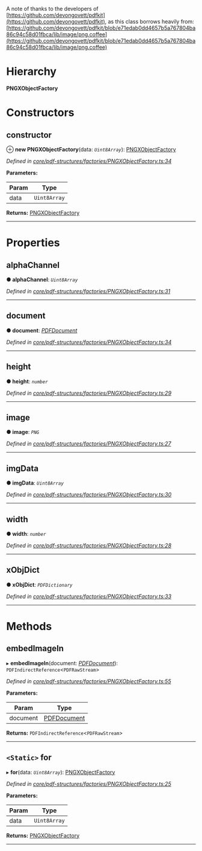 

A note of thanks to the developers of [https://github.com/devongovett/pdfkit](https://github.com/devongovett/pdfkit), as this class borrows heavily from: [https://github.com/devongovett/pdfkit/blob/e71edab0dd4657b5a767804ba86c94c58d01fbca/lib/image/png.coffee](https://github.com/devongovett/pdfkit/blob/e71edab0dd4657b5a767804ba86c94c58d01fbca/lib/image/png.coffee)

# Hierarchy

**PNGXObjectFactory**

# Constructors

<a id="constructor"></a>

##  constructor

⊕ **new PNGXObjectFactory**(data: *`Uint8Array`*): [PNGXObjectFactory](_core_pdf_structures_factories_pngxobjectfactory_.pngxobjectfactory.md)

*Defined in [core/pdf-structures/factories/PNGXObjectFactory.ts:34](https://github.com/Hopding/pdf-lib/blob/10ef001/src/core/pdf-structures/factories/PNGXObjectFactory.ts#L34)*

**Parameters:**

| Param | Type |
| ------ | ------ |
| data | `Uint8Array` |

**Returns:** [PNGXObjectFactory](_core_pdf_structures_factories_pngxobjectfactory_.pngxobjectfactory.md)

___

# Properties

<a id="alphachannel"></a>

##  alphaChannel

**● alphaChannel**: *`Uint8Array`*

*Defined in [core/pdf-structures/factories/PNGXObjectFactory.ts:31](https://github.com/Hopding/pdf-lib/blob/10ef001/src/core/pdf-structures/factories/PNGXObjectFactory.ts#L31)*

___
<a id="document"></a>

##  document

**● document**: *[PDFDocument](_core_pdf_document_pdfdocument_.pdfdocument.md)*

*Defined in [core/pdf-structures/factories/PNGXObjectFactory.ts:34](https://github.com/Hopding/pdf-lib/blob/10ef001/src/core/pdf-structures/factories/PNGXObjectFactory.ts#L34)*

___
<a id="height"></a>

##  height

**● height**: *`number`*

*Defined in [core/pdf-structures/factories/PNGXObjectFactory.ts:29](https://github.com/Hopding/pdf-lib/blob/10ef001/src/core/pdf-structures/factories/PNGXObjectFactory.ts#L29)*

___
<a id="image"></a>

##  image

**● image**: *`PNG`*

*Defined in [core/pdf-structures/factories/PNGXObjectFactory.ts:27](https://github.com/Hopding/pdf-lib/blob/10ef001/src/core/pdf-structures/factories/PNGXObjectFactory.ts#L27)*

___
<a id="imgdata"></a>

##  imgData

**● imgData**: *`Uint8Array`*

*Defined in [core/pdf-structures/factories/PNGXObjectFactory.ts:30](https://github.com/Hopding/pdf-lib/blob/10ef001/src/core/pdf-structures/factories/PNGXObjectFactory.ts#L30)*

___
<a id="width"></a>

##  width

**● width**: *`number`*

*Defined in [core/pdf-structures/factories/PNGXObjectFactory.ts:28](https://github.com/Hopding/pdf-lib/blob/10ef001/src/core/pdf-structures/factories/PNGXObjectFactory.ts#L28)*

___
<a id="xobjdict"></a>

##  xObjDict

**● xObjDict**: *`PDFDictionary`*

*Defined in [core/pdf-structures/factories/PNGXObjectFactory.ts:33](https://github.com/Hopding/pdf-lib/blob/10ef001/src/core/pdf-structures/factories/PNGXObjectFactory.ts#L33)*

___

# Methods

<a id="embedimagein"></a>

##  embedImageIn

▸ **embedImageIn**(document: *[PDFDocument](_core_pdf_document_pdfdocument_.pdfdocument.md)*): `PDFIndirectReference`<`PDFRawStream`>

*Defined in [core/pdf-structures/factories/PNGXObjectFactory.ts:55](https://github.com/Hopding/pdf-lib/blob/10ef001/src/core/pdf-structures/factories/PNGXObjectFactory.ts#L55)*

**Parameters:**

| Param | Type |
| ------ | ------ |
| document | [PDFDocument](_core_pdf_document_pdfdocument_.pdfdocument.md) |

**Returns:** `PDFIndirectReference`<`PDFRawStream`>

___
<a id="for"></a>

## `<Static>` for

▸ **for**(data: *`Uint8Array`*): [PNGXObjectFactory](_core_pdf_structures_factories_pngxobjectfactory_.pngxobjectfactory.md)

*Defined in [core/pdf-structures/factories/PNGXObjectFactory.ts:25](https://github.com/Hopding/pdf-lib/blob/10ef001/src/core/pdf-structures/factories/PNGXObjectFactory.ts#L25)*

**Parameters:**

| Param | Type |
| ------ | ------ |
| data | `Uint8Array` |

**Returns:** [PNGXObjectFactory](_core_pdf_structures_factories_pngxobjectfactory_.pngxobjectfactory.md)

___

